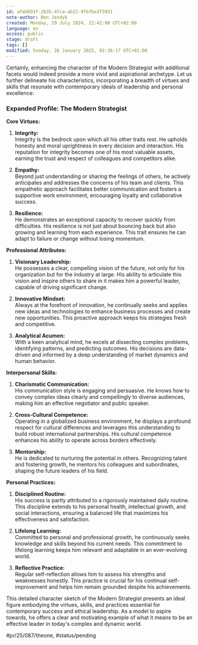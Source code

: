 ```yaml
---
id: afdd693f-2635-4fca-ab22-9fb7be3f3931
note-author: Ben Jendyk
created: Monday, 29 July 2024, 22:42:00 UTC+02:00
language: en
access: public
stage: draft
tags: []
modified: Sunday, 26 January 2025, 02:36:17 UTC+01:00
---
```


Certainly, enhancing the character of the Modern Strategist with additional facets would indeed provide a more vivid and aspirational archetype. Let us further delineate his characteristics, incorporating a breadth of virtues and skills that resonate with contemporary ideals of leadership and personal excellence:

### Expanded Profile: The Modern Strategist

**Core Virtues:**

1. **Integrity:**  
	Integrity is the bedrock upon which all his other traits rest. He upholds honesty and moral uprightness in every decision and interaction. His reputation for integrity becomes one of his most valuable assets, earning the trust and respect of colleagues and competitors alike.

2. **Empathy:**  
	Beyond just understanding or sharing the feelings of others, he actively anticipates and addresses the concerns of his team and clients. This empathetic approach facilitates better communication and fosters a supportive work environment, encouraging loyalty and collaborative success.

3. **Resilience:**  
	He demonstrates an exceptional capacity to recover quickly from difficulties. His resilience is not just about bouncing back but also growing and learning from each experience. This trait ensures he can adapt to failure or change without losing momentum.

**Professional Attributes:**

1. **Visionary Leadership:**  
	He possesses a clear, compelling vision of the future, not only for his organization but for the industry at large. His ability to articulate this vision and inspire others to share in it makes him a powerful leader, capable of driving significant change.

2. **Innovative Mindset:**  
	Always at the forefront of innovation, he continually seeks and applies new ideas and technologies to enhance business processes and create new opportunities. This proactive approach keeps his strategies fresh and competitive.

3. **Analytical Acumen:**  
	With a keen analytical mind, he excels at dissecting complex problems, identifying patterns, and predicting outcomes. His decisions are data-driven and informed by a deep understanding of market dynamics and human behavior.

**Interpersonal Skills:**

1. **Charismatic Communication:**  
	His communication style is engaging and persuasive. He knows how to convey complex ideas clearly and compellingly to diverse audiences, making him an effective negotiator and public speaker.

2. **Cross-Cultural Competence:**  
	Operating in a globalized business environment, he displays a profound respect for cultural differences and leverages this understanding to build robust international partnerships. His cultural competence enhances his ability to operate across borders effectively.

3. **Mentorship:**  
	He is dedicated to nurturing the potential in others. Recognizing talent and fostering growth, he mentors his colleagues and subordinates, shaping the future leaders of his field.

**Personal Practices:**

1. **Disciplined Routine:**  
	His success is partly attributed to a rigorously maintained daily routine. This discipline extends to his personal health, intellectual growth, and social interactions, ensuring a balanced life that maximizes his effectiveness and satisfaction.

2. **Lifelong Learning:**  
	Committed to personal and professional growth, he continuously seeks knowledge and skills beyond his current needs. This commitment to lifelong learning keeps him relevant and adaptable in an ever-evolving world.

3. **Reflective Practice:**  
	Regular self-reflection allows him to assess his strengths and weaknesses honestly. This practice is crucial for his continual self-improvement and helps him remain grounded despite his achievements.

This detailed character sketch of the Modern Strategist presents an ideal figure embodying the virtues, skills, and practices essential for contemporary success and ethical leadership. As a model to aspire towards, he offers a clear and motivating example of what it means to be an effective leader in today's complex and dynamic world.


#pr/25/087/theone, #status/pending